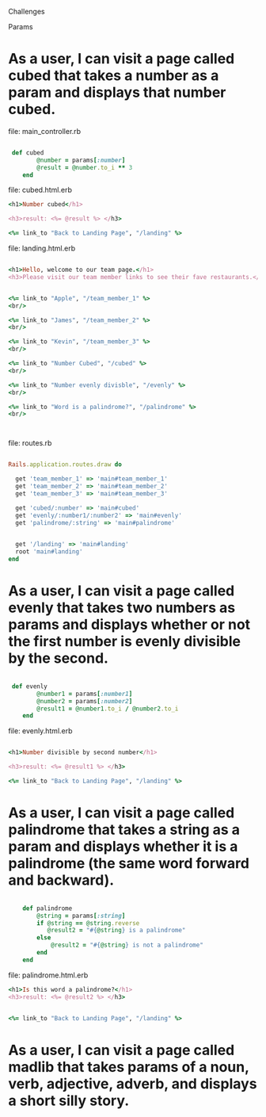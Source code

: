 Challenges

Params

# As a user, I can visit a page called cubed that takes a number as a param and displays that number cubed.
file: main_controller.rb

```ruby

 def cubed
        @number = params[:number]
        @result = @number.to_i ** 3
    end

```

file: cubed.html.erb

```ruby
<h1>Number cubed</h1>

<h3>result: <%= @result %> </h3>

<%= link_to "Back to Landing Page", "/landing" %>
```


file: landing.html.erb

```ruby

<h1>Hello, welcome to our team page.</h1>
<h3>Please visit our team member links to see their fave restaurants.</h3>


<%= link_to "Apple", "/team_member_1" %>
<br/>

<%= link_to "James", "/team_member_2" %>
<br/>

<%= link_to "Kevin", "/team_member_3" %>
<br/>

<%= link_to "Number Cubed", "/cubed" %>
<br/>

<%= link_to "Number evenly divisble", "/evenly" %>
<br/>

<%= link_to "Word is a palindrome?", "/palindrome" %>
<br/>




```


file: routes.rb

```ruby

Rails.application.routes.draw do

  get 'team_member_1' => 'main#team_member_1'
  get 'team_member_2' => 'main#team_member_2'
  get 'team_member_3' => 'main#team_member_3'

  get 'cubed/:number' => 'main#cubed'
  get 'evenly/:number1/:number2' => 'main#evenly'
  get 'palindrome/:string' => 'main#palindrome'
  

  get '/landing' => 'main#landing'
  root 'main#landing'
end


```

# As a user, I can visit a page called evenly that takes two numbers as params and displays whether or not the first number is evenly divisible by the second.
```ruby

 def evenly 
        @number1 = params[:number1]
        @number2 = params[:number2]
        @result1 = @number1.to_i / @number2.to_i
    end

```

file: evenly.html.erb
```ruby

<h1>Number divisible by second number</h1>

<h3>result: <%= @result1 %> </h3>

<%= link_to "Back to Landing Page", "/landing" %>

```


# As a user, I can visit a page called palindrome that takes a string as a param and displays whether it is a palindrome (the same word forward and backward).
```ruby

    def palindrome
        @string = params[:string]
        if @string == @string.reverse
           @result2 = "#{@string} is a palindrome"
        else 
            @result2 = "#{@string} is not a palindrome"
        end
    end

```

file: palindrome.html.erb
```ruby
<h1>Is this word a palindrome?</h1>
<h3>result: <%= @result2 %> </h3>


<%= link_to "Back to Landing Page", "/landing" %>
```

# As a user, I can visit a page called madlib that takes params of a noun, verb, adjective, adverb, and displays a short silly story.